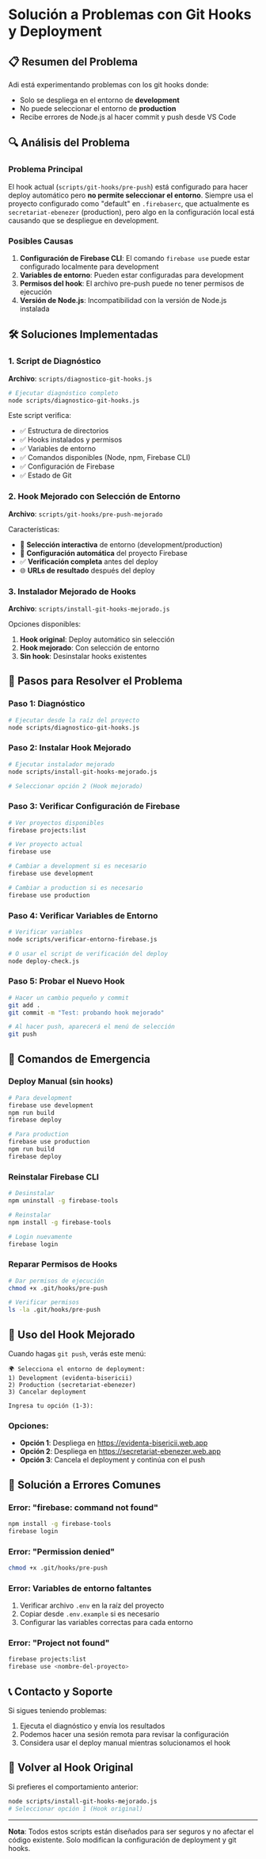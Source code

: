 # Solución a Problemas con Git Hooks y Deployment

## 📋 Resumen del Problema

Adi está experimentando problemas con los git hooks donde:
- Solo se despliega en el entorno de **development** 
- No puede seleccionar el entorno de **production**
- Recibe errores de Node.js al hacer commit y push desde VS Code

## 🔍 Análisis del Problema

### Problema Principal
El hook actual (`scripts/git-hooks/pre-push`) está configurado para hacer deploy automático pero **no permite seleccionar el entorno**. Siempre usa el proyecto configurado como "default" en `.firebaserc`, que actualmente es `secretariat-ebenezer` (production), pero algo en la configuración local está causando que se despliegue en development.

### Posibles Causas
1. **Configuración de Firebase CLI**: El comando `firebase use` puede estar configurado localmente para development
2. **Variables de entorno**: Pueden estar configuradas para development
3. **Permisos del hook**: El archivo pre-push puede no tener permisos de ejecución
4. **Versión de Node.js**: Incompatibilidad con la versión de Node.js instalada

## 🛠️ Soluciones Implementadas

### 1. Script de Diagnóstico
**Archivo**: `scripts/diagnostico-git-hooks.js`

```bash
# Ejecutar diagnóstico completo
node scripts/diagnostico-git-hooks.js
```

Este script verifica:
- ✅ Estructura de directorios
- ✅ Hooks instalados y permisos
- ✅ Variables de entorno
- ✅ Comandos disponibles (Node, npm, Firebase CLI)
- ✅ Configuración de Firebase
- ✅ Estado de Git

### 2. Hook Mejorado con Selección de Entorno
**Archivo**: `scripts/git-hooks/pre-push-mejorado`

Características:
- 🎯 **Selección interactiva** de entorno (development/production)
- 🔧 **Configuración automática** del proyecto Firebase
- ✅ **Verificación completa** antes del deploy
- 🌐 **URLs de resultado** después del deploy

### 3. Instalador Mejorado de Hooks
**Archivo**: `scripts/install-git-hooks-mejorado.js`

Opciones disponibles:
1. **Hook original**: Deploy automático sin selección
2. **Hook mejorado**: Con selección de entorno
3. **Sin hook**: Desinstalar hooks existentes

## 🚀 Pasos para Resolver el Problema

### Paso 1: Diagnóstico
```bash
# Ejecutar desde la raíz del proyecto
node scripts/diagnostico-git-hooks.js
```

### Paso 2: Instalar Hook Mejorado
```bash
# Ejecutar instalador mejorado
node scripts/install-git-hooks-mejorado.js

# Seleccionar opción 2 (Hook mejorado)
```

### Paso 3: Verificar Configuración de Firebase
```bash
# Ver proyectos disponibles
firebase projects:list

# Ver proyecto actual
firebase use

# Cambiar a development si es necesario
firebase use development

# Cambiar a production si es necesario
firebase use production
```

### Paso 4: Verificar Variables de Entorno
```bash
# Verificar variables
node scripts/verificar-entorno-firebase.js

# O usar el script de verificación del deploy
node deploy-check.js
```

### Paso 5: Probar el Nuevo Hook
```bash
# Hacer un cambio pequeño y commit
git add .
git commit -m "Test: probando hook mejorado"

# Al hacer push, aparecerá el menú de selección
git push
```

## 🔧 Comandos de Emergencia

### Deploy Manual (sin hooks)
```bash
# Para development
firebase use development
npm run build
firebase deploy

# Para production
firebase use production
npm run build
firebase deploy
```

### Reinstalar Firebase CLI
```bash
# Desinstalar
npm uninstall -g firebase-tools

# Reinstalar
npm install -g firebase-tools

# Login nuevamente
firebase login
```

### Reparar Permisos de Hooks
```bash
# Dar permisos de ejecución
chmod +x .git/hooks/pre-push

# Verificar permisos
ls -la .git/hooks/pre-push
```

## 📱 Uso del Hook Mejorado

Cuando hagas `git push`, verás este menú:

```
🌍 Selecciona el entorno de deployment:
1) Development (evidenta-bisericii)
2) Production (secretariat-ebenezer)
3) Cancelar deployment

Ingresa tu opción (1-3):
```

### Opciones:
- **Opción 1**: Despliega en https://evidenta-bisericii.web.app
- **Opción 2**: Despliega en https://secretariat-ebenezer.web.app
- **Opción 3**: Cancela el deployment y continúa con el push

## 🐛 Solución a Errores Comunes

### Error: "firebase: command not found"
```bash
npm install -g firebase-tools
firebase login
```

### Error: "Permission denied"
```bash
chmod +x .git/hooks/pre-push
```

### Error: Variables de entorno faltantes
1. Verificar archivo `.env` en la raíz del proyecto
2. Copiar desde `.env.example` si es necesario
3. Configurar las variables correctas para cada entorno

### Error: "Project not found"
```bash
firebase projects:list
firebase use <nombre-del-proyecto>
```

## 📞 Contacto y Soporte

Si sigues teniendo problemas:
1. Ejecuta el diagnóstico y envía los resultados
2. Podemos hacer una sesión remota para revisar la configuración
3. Considera usar el deploy manual mientras solucionamos el hook

## 🔄 Volver al Hook Original

Si prefieres el comportamiento anterior:
```bash
node scripts/install-git-hooks-mejorado.js
# Seleccionar opción 1 (Hook original)
```

---

**Nota**: Todos estos scripts están diseñados para ser seguros y no afectar el código existente. Solo modifican la configuración de deployment y git hooks.